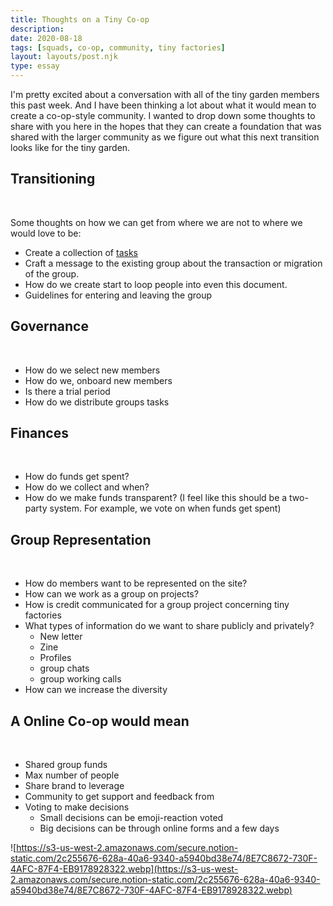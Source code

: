 ```yaml
---
title: Thoughts on a Tiny Co-op
description:
date: 2020-08-18
tags: [squads, co-op, community, tiny factories]
layout: layouts/post.njk
type: essay
---
```


I'm pretty excited about a conversation with all of the tiny garden members this past week. And I have been thinking a lot about what it would mean to create a co-op-style community. <!-- excerpt -->I wanted to drop down some thoughts to share with you here in the hopes that they can create a foundation that was shared with the larger community as we figure out what this next transition looks like for the tiny garden.
&nbsp;
&nbsp;

## Transitioning

&nbsp;

Some thoughts on how we can get from where we are not to where we would love to be:
&nbsp;

- Create a collection of [tasks](https://www.notion.so/tinyfactories/A-Tiny-Co-op-58fb472eb52241c8af2b3e81b0fb8887#1bb4eb4f144a4761be574ad607030a31)
- Craft a message to the existing group about the transaction or migration of the group.
- How do we create start to loop people into even this document.
- Guidelines for entering and leaving the group
  &nbsp;
  &nbsp;

## Governance

&nbsp;

- How do we select new members
- How do we, onboard new members
- Is there a trial period
- How do we distribute groups tasks
  &nbsp;
  &nbsp;

## Finances

&nbsp;

- How do funds get spent?
- How do we collect and when?
- How do we make funds transparent? (I feel like this should be a two-party system. For example, we vote on when funds get spent)
  &nbsp;
  &nbsp;

## Group Representation

&nbsp;

- How do members want to be represented on the site?
- How can we work as a group on projects?
- How is credit communicated for a group project concerning tiny factories
- What types of information do we want to share publicly and privately?
  - New letter
  - Zine
  - Profiles
  - group chats
  - group working calls
- How can we increase the diversity
  &nbsp;
  &nbsp;

## A Online Co-op would mean

&nbsp;

- Shared group funds
- Max number of people
- Share brand to leverage
- Community to get support and feedback from
- Voting to make decisions
  - Small decisions can be emoji-reaction voted
  - Big decisions can be through online forms and a few days
    &nbsp;

![https://s3-us-west-2.amazonaws.com/secure.notion-static.com/2c255676-628a-40a6-9340-a5940bd38e74/8E7C8672-730F-4AFC-87F4-EB9178928322.webp](https://s3-us-west-2.amazonaws.com/secure.notion-static.com/2c255676-628a-40a6-9340-a5940bd38e74/8E7C8672-730F-4AFC-87F4-EB9178928322.webp)
